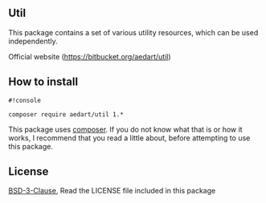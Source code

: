 ## Util ##

This package contains a set of various utility resources, which can be used independently. 

Official website (https://bitbucket.org/aedart/util)

## How to install ##

```
#!console

composer require aedart/util 1.*
```

This package uses [composer](https://getcomposer.org/). If you do not know what that is or how it works, I recommend that you read a little about, before attempting to use this package.

## License ##

[BSD-3-Clause](http://spdx.org/licenses/BSD-3-Clause), Read the LICENSE file included in this package